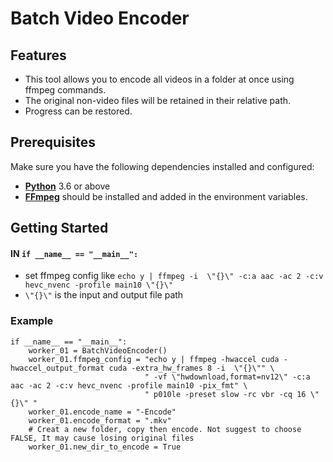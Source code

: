 # Batch Video Encoder

## Features
* This tool allows you to encode all videos in a folder at once using ffmpeg commands.
* The original non-video files will be retained in their relative path.
* Progress can be restored.

## Prerequisites
Make sure you have the following dependencies installed and configured:

* **[Python](https://www.python.org/downloads/)** 3.6 or above
* **[FFmpeg](https://www.ffmpeg.org/)** should be installed and added in the environment variables.

## Getting Started

#### IN ` if __name__ == "__main__": `

* set ffmpeg config like ` echo y | ffmpeg -i  \"{}\" -c:a aac -ac 2 -c:v hevc_nvenc -profile main10 \"{}\" ` 
* `\"{}\"` is the input and output file path

### Example

```
if __name__ == "__main__":
    worker_01 = BatchVideoEncoder()
    worker_01.ffmpeg_config = "echo y | ffmpeg -hwaccel cuda -hwaccel_output_format cuda -extra_hw_frames 8 -i  \"{}\"" \
                              " -vf \"hwdownload,format=nv12\" -c:a aac -ac 2 -c:v hevc_nvenc -profile main10 -pix_fmt" \
                              " p010le -preset slow -rc vbr -cq 16 \"{}\" "
    worker_01.encode_name = "-Encode"
    worker_01.encode_format = ".mkv"
    # Creat a new folder, copy then encode. Not suggest to choose FALSE, It may cause losing original files
    worker_01.new_dir_to_encode = True
```

